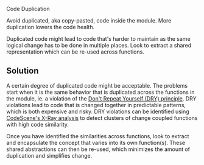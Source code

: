 Code Duplication

Avoid duplicated, aka copy-pasted, code inside the module. More duplication lowers the code health.

Duplicated code might lead to code that's harder to maintain as the same logical change has to be done in multiple places. Look to extract a shared representation which can be re-used across functions.

## Solution

A certain degree of duplicated code might be acceptable. The problems start when it is the same behavior that is duplicated across the functions in the module, ie. a violation of the [Don't Repeat Yourself (DRY) principle](https://en.wikipedia.org/wiki/Don%27t_repeat_yourself). DRY violations lead to code that is changed together in predictable patterns, which is both expensive and risky. DRY violations can be identified using [CodeScene's X-Ray analysis](https://codescene.com/blog/software-revolution-part3/) to detect clusters of change coupled functions with high code similarity.

Once you have identified the similarities across functions, look to extract and encapsulate the concept that varies into its own function(s). These shared abstractions can then be re-used, which minimizes the amount of duplication and simplifies change.